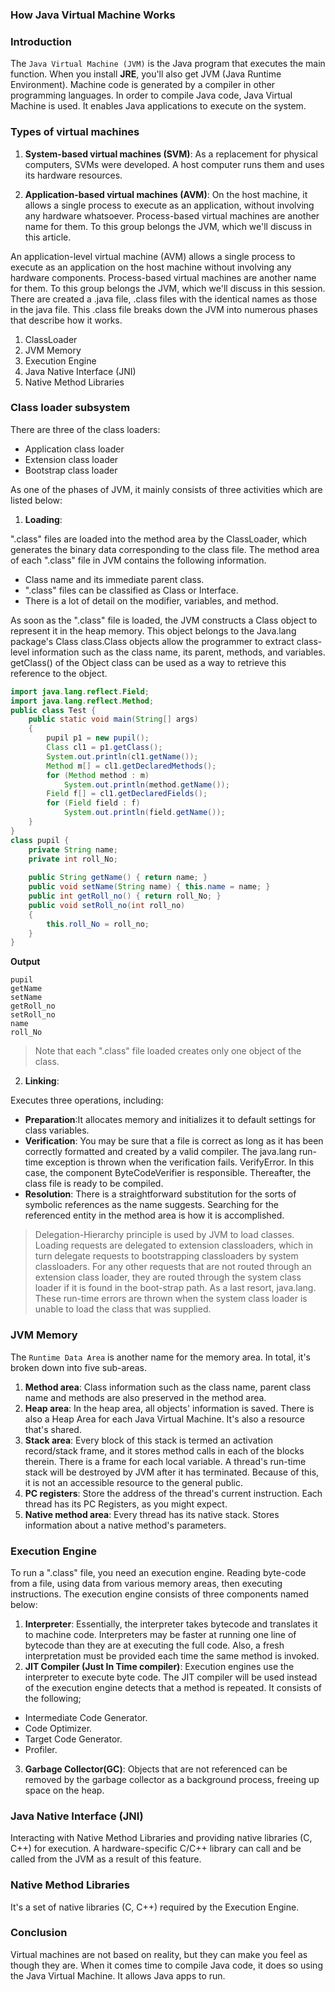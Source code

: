 ### How Java Virtual Machine Works
### Introduction
The `Java Virtual Machine (JVM)` is the Java program that executes the main function. When you install **JRE**, you'll also get JVM (Java Runtime Environment). Machine code is generated by a compiler in other programming languages. In order to compile Java code, Java Virtual Machine is used. It enables Java applications to execute on the system.
### Types of virtual machines
1. **System-based virtual machines (SVM)**: As a replacement for physical computers, SVMs were developed. A host computer runs them and uses its hardware resources.

2. **Application-based virtual machines (AVM)**: On the host machine, it allows a single process to execute as an application, without involving any hardware whatsoever. Process-based virtual machines are another name for them. To this group belongs the JVM, which we'll discuss in this article.

An application-level virtual machine (AVM) allows a single process to execute as an application on the host machine without involving any hardware components. Process-based virtual machines are another name for them. To this group belongs the JVM, which we'll discuss in this session.
There are created a .java file, .class files with the identical names as those in the java file. This .class file breaks down the JVM into numerous phases that describe how it works.
1. ClassLoader
2. JVM Memory 
3. Execution Engine 
4. Java Native Interface (JNI)
5. Native Method Libraries
### Class loader subsystem
There are three of the class loaders:
- Application class loader
- Extension class loader
- Bootstrap class loader

As one of the phases of JVM, it mainly consists of three activities which are listed below:
1. **Loading**:

 ".class" files are loaded into the method area by the ClassLoader, which generates the binary data corresponding to the class file. The method area of each ".class" file in JVM contains the following information.
- Class name and its immediate parent class.
- ".class" files can be classified as Class or Interface.
- There is a lot of detail on the modifier, variables, and method.

As soon as the ".class" file is loaded, the JVM constructs a Class object to represent it in the heap memory. This object belongs to the Java.lang package's Class class.Class objects allow the programmer to extract class-level information such as the class name, its parent, methods, and variables. getClass() of the Object class can be used as a way to retrieve this reference to the object.
```java
import java.lang.reflect.Field;
import java.lang.reflect.Method;
public class Test {
    public static void main(String[] args)
    {
        pupil p1 = new pupil();
        Class cl1 = p1.getClass();
        System.out.println(cl1.getName());
        Method m[] = cl1.getDeclaredMethods();
        for (Method method : m)
            System.out.println(method.getName());
        Field f[] = cl1.getDeclaredFields();
        for (Field field : f)
            System.out.println(field.getName());
    }
}
class pupil {
    private String name;
    private int roll_No;
  
    public String getName() { return name; }
    public void setName(String name) { this.name = name; }
    public int getRoll_no() { return roll_No; }
    public void setRoll_no(int roll_no)
    {
        this.roll_No = roll_no;
    }
}
```
**Output**
```
pupil
getName
setName
getRoll_no
setRoll_no
name
roll_No
```
>Note that each ".class" file loaded creates only one object of the class.

2. **Linking**:

Executes three operations, including:

- **Preparation**:It allocates memory and initializes it to default settings for class variables.
- **Verification**: You may be sure that a file is correct as long as it has been correctly formatted and created by a valid compiler. The java.lang run-time exception is thrown when the verification fails. VerifyError. In this case, the component ByteCodeVerifier is responsible. Thereafter, the class file is ready to be compiled.
- **Resolution**: There is a straightforward substitution for the sorts of symbolic references as the name suggests. Searching for the referenced entity in the method area is how it is accomplished.

>Delegation-Hierarchy principle is used by JVM to load classes. Loading requests are delegated to extension classloaders, which in turn delegate requests to bootstrapping classloaders by system classloaders. For any other requests that are not routed through an extension class loader, they are routed through the system class loader if it is found in the boot-strap path. As a last resort, java.lang. These run-time errors are thrown when the system class loader is unable to load the class that was supplied.
### JVM Memory 
The `Runtime Data Area` is another name for the memory area. In total, it's broken down into five sub-areas.

1. **Method area**: Class information such as the class name, parent class name and methods are also preserved in the method area.
2. **Heap area**: In the heap area, all objects' information is saved. There is also a Heap Area for each Java Virtual Machine. It's also a resource that's shared.
3. **Stack area**: Every block of this stack is termed an activation record/stack frame, and it stores method calls in each of the blocks therein. There is a frame for each local variable. A thread's run-time stack will be destroyed by JVM after it has terminated. Because of this, it is not an accessible resource to the general public.
4. **PC registers**: Store the address of the thread's current instruction. Each thread has its PC Registers, as you might expect.
5. **Native method area**: Every thread has its native stack. Stores information about a native method's parameters.
### Execution Engine
To run a ".class" file, you need an execution engine. Reading byte-code from a file, using data from various memory areas, then executing instructions. The execution engine consists of three components named below:

1. **Interpreter**: Essentially, the interpreter takes bytecode and translates it to machine code. Interpreters may be faster at running one line of bytecode than they are at executing the full code. Also, a fresh interpretation must be provided each time the same method is invoked.
2. **JIT Compiler (Just In Time compiler)**: Execution engines use the interpreter to execute byte code. The JIT compiler will be used instead of the execution engine detects that a method is repeated. It consists of the following;
-  Intermediate Code Generator.
- Code Optimizer.
- Target Code Generator.
- Profiler.
3. **Garbage Collector(GC)**: Objects that are not referenced can be removed by the garbage collector as a background process, freeing up space on the heap.
### Java Native Interface (JNI)
Interacting with Native Method Libraries and providing native libraries (C, C++) for execution. A hardware-specific C/C++ library can call and be called from the JVM as a result of this feature.
### Native Method Libraries
It's a set of native libraries (C, C++) required by the Execution Engine.
### Conclusion
Virtual machines are not based on reality, but they can make you feel as though they are.  When it comes time to compile Java code, it does so using the Java Virtual Machine. It allows Java apps to run.
